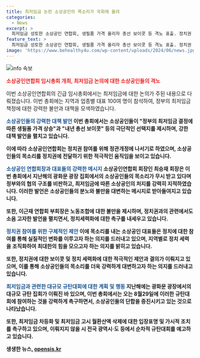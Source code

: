 ```yaml
---
title: 최저임금 논란 소상공인의 목소리가 국회에 울려
categories:
  - News
excerpt: >
  최저임금 성토한 소상공인 연합회, 생필품 가격 올리자 총선 보이콧 등 격노 표출. 정치권 참여 위한 정관개정에도 나설 예정.  소상공인 연합회의 긴급 임시총회에서 최저임금 문제를 놓고 지지의사를 공개했으며, 생필품 가격 인상과 내년 총선 보이콧을 표명했다. 또한 정치권 참여를 위한 정관개정에도 나서기로 결정하며, 연합회의 향후 행보에 대한 관심이 높아질 전망이다.
feature_text: >
  최저임금 성토한 소상공인 연합회, 생필품 가격 올리자 총선 보이콧 등 격노 표출. 정치권 참여 위한 정관개정에도 나설 예정.  소상공인 연합회의 긴급 임시총회에서 최저임금 문제를 놓고 지지의사를 공개했으며, 생필품 가격 인상과 내년 총선 보이콧을 표명했다. 또한 정치권 참여를 위한 정관개정에도 나서기로 결정하며, 연합회의 향후 행보에 대한 관심이 높아질 전망이다.
image: 'https://www.behealthy4u.com/wp-content/uploads/2024/06/news.jpg'
---
```


<p><img src="https://www.behealthy4u.com/wp-content/uploads/2024/06/news.jpg" alt="info 속보" /></p>

<p><b><span style="color: #ee2323;">소상공인연합회 임시총회 개최, 최저임금 논의에 대한 소상공인들의 격노</span></b></p>

<p>이번 소상공인연합회의 긴급 임시총회에서는 최저임금에 대한 논의가 주된 내용으로 다뤄졌습니다. 이번 총회에는 지역과 업종별 대표 100여 명이 참석하여, 정부의 최저임금 책정에 대한 강력한 불만과 대책을 모색하였습니다. </p>

<p><b><span style="color: #1a5490;">소상공인들의 강력한 대책 발언</span><b>
이번 총회에서는 소상공인들이 "정부의 최저임금 결정에 따른 생필품 가격 상승"과 "내년 총선 보이콧" 등의 극단적인 선택지를 제시하며, 강한 대책 발언을 펼치고 있습니다.</p>

<p>이에 따라 소상공인연합회는 정치권 참여를 위해 정관개정에 나서기로 하였으며, 소상공인들의 목소리를 정치권에 전달하기 위한 적극적인 움직임을 보이고 있습니다.</p>

<p><b><span style="color: #1a5490;">소상공인 연합회장과 대표들의 강력한 메시지</span><b>
소상공인연합회 회장인 최승재 회장은 이번 총회에서 지난해의 광화문 광장 집회에서의 소상공인들의 목소리가 무시 받고 있다며 정부와의 협의 구조를 비판하고, 최저임금에 따른 소상공인의 처지를 강력히 지적하였습니다. 이러한 발언은 소상공인들의 분노와 불만을 대변하는 메시지로 받아들여지고 있습니다.</p>

<p>또한, 이근재 연합회 부회장은 노동조합에 대한 불만을 제시하며, 정치권과의 관련에서도 소음 고자한 발언을 펼치면서, 정치세력화에 대한 촉구를 내세우고 있습니다. </p>

<p><b><span style="color: #1a5490;">정치권 참여를 위한 구체적인 제안</span><b>
이에 목소리를 내는 소상공인 대표들은 정치에 대한 참여를 통해 실질적인 변화를 이루고자 하는 의지를 드러내고 있으며, 지역별로 정치 세력을 조직화하여 최대한의 힘을 모으고자 하는 의지를 밝히고 있습니다.</p>

<p>또한, 정치권에 대한 보이콧 및 정치 세력화에 대한 적극적인 제안과 결의가 이뤄지고 있으며, 이를 통해 소상공인들의 목소리를 더욱 강력하게 대변하고자 하는 의지를 드러내고 있습니다.</p>

<p><b><span style="color: #1a5490;">최저임금과 관련한 대규모 규탄대회에 대한 계획 및 행동</span><b>
지난해에는 광화문 광장에서의 대규모 규탄 집회가 이뤄진 바 있으며, 이번 총회에서는 오는 8월29일에 이러한 규탄대회에 참여하는 것을 강력하게 촉구하면서, 소상공인들의 단합을 증진시키고 있는 것으로 나타났습니다.</p>

<p>또한, 최저임금 차등화 및 최저임금 고시 월환산액 삭제에 대한 입장표명 및 가시적 조치를 촉구하고 있으며, 이뤄지지 않을 시 전국 광역시·도 등에서 순차적 규탄대회를 예고하고 있습니다.</p>

<p data-ke-size="size16"></p>
생생한 뉴스, <a href="https://opensis.kr" rel="dofollow">opensis.kr</a>



